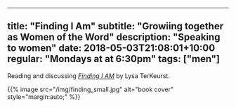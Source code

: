 
---
title: "Finding I Am"
subtitle: "Growiing together as Women of the Word"
description: "Speaking to women"
date: 2018-05-03T21:08:01+10:00
regular: "Mondays at at 6:30pm"
tags: ["men"]
---

Reading and discussing [_Finding I AM_](https://www.amazon.com/Finding-AM-Bible-Access-Satisfies/dp/1087773105/ref=sr_1_1?gclid=Cj0KCQiAxbefBhDfARIsAL4XLRrltJluEqvmGUvBxPChDwvw7eLERK-wqou3JPSnHL5ONat9pYEZ9kMaAhiyEALw_wcB&hvadid=568581859648&hvdev=c&hvlocphy=9008381&hvnetw=g&hvqmt=e&hvrand=3363741907066283266&hvtargid=kwd-309529228461&hydadcr=22531_10353737&keywords=finding+i+am&qid=1676569668&s=books&sr=1-1) by Lysa TerKeurst.


{{% image src="/img/finding_small.jpg" alt="book cover" style="margin:auto;" %}}
